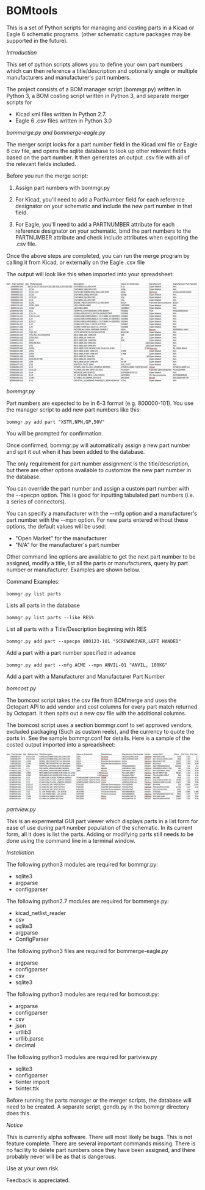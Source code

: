 **BOMtools**
=========
This is a set of Python scripts for managing and costing parts in a Kicad or Eagle 6 schematic programs.
(other schematic capture packages may be supported in the future).

*Introduction*

This set of python scripts allows you to define your own part numbers
which can then reference a title/description and optionally single
or multiple manufacturers and manufacturer's part numbers.

The project consists of a BOM manager script (bommgr.py) written in
Python 3, a BOM costing script written in Python 3,
and separate merger scripts for
 
 * Kicad xml files written in Python 2.7.
 * Eagle 6 .csv files written in Python 3.0

*bommerge.py and bommerge-eagle.py* 

The merger script looks for a part number field in the Kicad xml file
or Eagle 6 csv file, and opens the sqlite database to look up other
relevant fields based on the part number. It then generates an
output .csv file with all of the relevant fields included.

Before you run the merge script:

1. Assign part numbers with bommgr.py

2. For Kicad, you'll need to add a PartNumber field for each reference
designator on your schematic and include the new part number in
that field.

3. For Eagle, you'll need to add a PARTNUMBER attribute for each reference
designator on your schematic, bind the part numbers to the PARTNUMBER attribute
and check include attributes when exporting the .csv file.

Once the above steps are completed, you can run the merge program
by calling it from Kicad, or externally on the Eagle .csv file

The output will look like this when imported into your spreadsheet:

![ProjectPicture](Screenshot.png)

*bommgr.py*

Part numbers are expected to be in 6-3 format (e.g. 800000-101). You use
the manager script to add new part numbers like this:

`bommgr.py add part "XSTR,NPN,GP,50V"`

You will be prompted for confirmation.

Once confirmed, bommgr.py will automatically assign a new part number and spit it out
when it has been added to the database.

The only requirement for part number assignment
is the title/description, but there are other options available to
customize the new part number in the database.

You can override the part number and assign a custom part number with
the --specpn option. This is good for inputting tabulated part numbers
(i.e. a series of connectors).

You can specify a manufacturer with the --mfg option and a
manufacturer's part number with the --mpn option. For new parts entered
without these options, the default values will be used:

* "Open Market" for the manufacturer
* "N/A" for the manufacturer's part number

Other command line options are available to get the next part number to
be assigned, modify a title, list all the parts or manufacturers, query
by part number or manufacturer. Examples are shown below.


Command Examples:

`bommgr.py list parts`

Lists all parts in the database

`bommgr.py list parts --like RES%`

List all parts with a Title/Description beginning with RES

`bommgr.py add part --specpn 800123-101 "SCREWDRIVER,LEFT HANDED"`

Add a part with a part number specified in advance

`bommgr.py add part --mfg ACME --mpn ANVIL-01 "ANVIL, 100KG"`

Add a part with a Manufacturer and Manufacturer Part Number


*bomcost.py*

The bomcost script takes the csv file from BOMmerge and uses the Octopart
API to add vendor and cost columns for every part match returned by Octopart.
It then spits out a new csv file with the additional columns. 

The bomcost script uses a section bommgr.conf to set approved vendors, excluded
packaging (Such as custom reels), and the currency to quote the parts
in. See the sample bommgr.conf for details. Here is a sample of the costed 
output imported into a spreadsheet:

![ProjectPicture](ScreenshotCost.png)


*partview.py*

This is an expermental GUI part viewer which displays parts in a list form
for ease of use during part number population of the schematic.
In its current form, all it does is list the parts. Adding or modifying
parts still needs to be done using the command line in a terminal window.


*Installation*

The following python3 modules are required for bommgr.py:

* sqlite3
* argparse
* configparser

The following python2.7 modules are required for bommerge.py:

* kicad_netlist_reader
* csv
* sqlite3
* argparse
* ConfigParser

The following python3 files are required for bommerge-eagle.py

* argparse
* configparser
* csv
* sqlite3


The following python3 modules are required for bomcost.py:

* argparse
* configparser
* csv
* json
* urllib3
* urllib.parse
* decimal

The following python3 modules are required for partview.py

* sqlite3
* configparser
* tkinter import
* tkinter.ttk

Before running the parts manager or the merger scripts, the database will
need to be created. A separate script, gendb.py in the bommgr
directory does this.

*Notice*

This is currently alpha software. There will most likely be bugs. This is not feature complete. There
are several important commands missing. There is no facility to delete part numbers once they have been
assigned, and there probably never will be as that is dangerous. 

Use at your own risk.

Feedback is appreciated.





